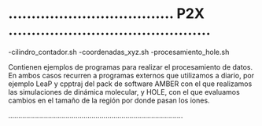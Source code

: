 # .................................... P2X  ............................................

-cilindro_contador.sh
-coordenadas_xyz.sh
-procesamiento_hole.sh

Contienen ejemplos de programas para realizar el procesamiento de datos. En
ambos casos recurren a programas externos que utilizamos a diario, por ejemplo 
LeaP y cpptraj del pack de software AMBER con el que realizamos las simulaciones
de dinámica molecular, y HOLE, con el que evaluamos cambios en el tamaño de la
región por donde pasan los iones. 

........................................................................................
